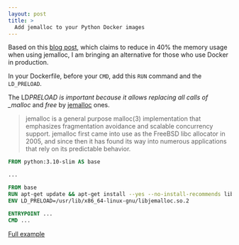 ```yaml
---
layout: post
title: >
  Add jemalloc to your Python Docker images
---
```


Based on this [blog post](https://zapier.com/engineering/celery-python-jemalloc/), which claims to reduce in 40% the memory usage when using jemalloc, I am bringing an alternative for those who use Docker in production.

In your Dockerfile, before your `CMD`, add this `RUN` command and the `LD_PRELOAD`.

The LD*PRELOAD is important because it allows replacing all calls of \_malloc* and _free_ by [jemalloc](http://jemalloc.net/) ones.

> jemalloc is a general purpose malloc(3) implementation that emphasizes fragmentation avoidance and scalable concurrency support. jemalloc first came into use as the FreeBSD libc allocator in 2005, and since then it has found its way into numerous applications that rely on its predictable behavior.

```dockerfile
FROM python:3.10-slim AS base

...

FROM base
RUN apt-get update && apt-get install --yes --no-install-recommends libjemalloc2
ENV LD_PRELOAD=/usr/lib/x86_64-linux-gnu/libjemalloc.so.2

ENTRYPOINT ...
CMD ...
```

[Full example](https://github.com/skhaz/docker-jemalloc-python)
